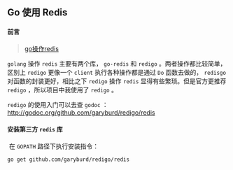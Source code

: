 ## Go 使用 Redis

#### 前言

> [go操作redis](https://www.cnblogs.com/gwyy/p/13289126.html)

`golang` 操作 `redis` 主要有两个库， `go-redis` 和 `redigo` 。两者操作都比较简单，区别上 `redigo` 更像一个 `client` 执行各种操作都是通过 `Do` 函数去做的， `redisgo` 对函数的封装更好，相比之下 `redigo` 操作 `redis` 显得有些繁琐。但是官方更推荐 `redigo` ，所以项目中我使用了 `redigo` 。

`redigo` 的使用入门可以去查 `godoc` ：http://godoc.org/github.com/garyburd/redigo/redis



#### 安装第三方 `redis` 库

​	在 `GOPATH` 路径下执行安装指令：

```shell
go get github.com/garyburd/redigo/redis
```